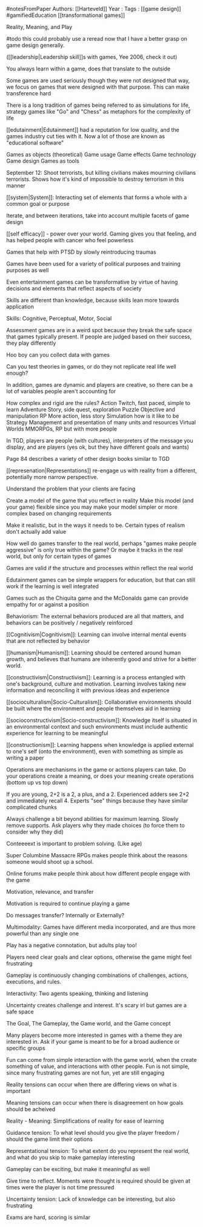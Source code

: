 #notesFromPaper
Authors: [[Harteveld]]
Year   :
Tags   : [[game design]] #gamifiedEducation [[transformational games]]

Reality, Meaning, and Play

#todo this could probably use a reread now that I have a better grasp on game design generally.

([[leadership|Leadership skill]]s with games, Yee 2006, check it out)

You always learn within a game, does that translate to the outside

Some games are used seriously though they were not designed that way, we focus on games that were designed with that purpose. This can make transference hard

There is a long tradition of games being referred to as simulations for life, strategy games like "Go" and "Chess" as metaphors for the complexity of life

[[edutainment|Edutainment]] had a reputation for low quality, and the games industry cut ties with it. Now a lot of those are known as "educational software"

Games as objects (theoretical)
Game usage
Game effects
Game technology
Game design
Games as tools

September 12: Shoot terrorists, but killing civilians makes mourning civilians terrorists. Shows how it's kind of impossible to destroy terrorism in this manner

[[system|System]]: Interacting set of elements that forms a whole with a common goal or purpose

Iterate, and between iterations, take into account multiple facets of game design

[[self efficacy]] - power over your world. Gaming gives you that feeling, and has helped people with cancer who feel powerless

Games that help with PTSD by slowly reintroducing traumas

Games have been used for a variety of political purposes
and training purposes as well

Even entertainment games can be transformative by virtue of having decisions and elements that reflect aspects of society

Skills are different than knowledge, because skills lean more towards application

Skills: Cognitive, Perceptual, Motor, Social

Assessment games are in a weird spot because they break the safe space that games typically present. If people are judged based on their success, they play differently

Hoo boy can you collect data with games

Can you test theories in games, or do they not replicate real life well enough?

In addition, games are dynamic and players are creative, so there can be a lot of variables people aren't accounting for

How complex and rigid are the rules?
Action
  Twitch, fast paced, simple to learn
Adventure
  Story, side quest, exploration
Puzzle
  Objective and manipulation
RP
  More action, less story
Simulation
  how is it like to be <thing that exists in the real world>
Strategy
  Management and presentation of many units and resources
Virtual Worlds
  MMORPGs, RP but with more people

In TGD, players are people (with cultures), interpreters of the message you display, and are players (yes ok, but they have different goals and wants)

Page 84 describes a variety of other design books similar to TGD

[[represenation|Representations]] re-engage us with reality from a different, potentially more narrow perspective.

Understand the problem that your clients are facing

Create a model of the game that you reflect in reality
Make this model (and your game) flexible since you may make your model simpler or more complex based on changing requirements

Make it realistic, but in the ways it needs to be. Certain types of realism don't actually add value

How well do games transfer to the real world, perhaps "games make people aggressive" is only true within the game? Or maybe it tracks in the real world, but only for certain types of games

Games are valid if the structure and processes within reflect the real world

Edutainment games can be simple wrappers for education, but that can still work if the learning is well integrated

Games such as the Chiquita game and the McDonalds game can provide empathy for or against a position

Behaviorism: The external behaviors produced are all that matters, and behaviors can be positively / negatively reinforced

[[Cognitivism|Cognitivism]]: Learning can involve internal mental events that are not reflected by behavior

[[humanism|Humanism]]: Learning should be centered around human growth, and believes that humans are inherently good and strive for a better world.

[[constructivism|Constructivism]]: Learning is a process entangled with one's background, culture and motivation. Learning involves taking new information and reconciling it with previous ideas and experience

[[socioculturalism|Socio-Culturalism]]: Collaborative environments should be built where the environment and people themselves aid in learning

[[socioconstructivism|Socio-constructivism]]: Knowledge itself is situated in an environmental context and such environments must include authentic experience for learning to be meaningful

[[constructionism]]: Learning happens when knowledge is applied external to one's self (onto the environment), even with something as simple as writing a paper

Operations are mechanisms in the game or actions players can take. Do your operations create a meaning, or does your meaning create operations (bottom up vs top down)

If you are young, 2+2 is a 2, a plus, and a 2. Experienced adders see 2+2 and immediately recall 4. Experts "see" things because they have similar complicated chunks

Always challenge a bit beyond abilities for maximum learning. Slowly remove supports. Ask players why they made choices (to force them to consider why they did)

Conteeeext is important to problem solving. (Like age)

Super Columbine Massacre RPGs makes people think about the reasons someone would shoot up a school.

Online forums make people think about how different people engage with the game

Motivation, relevance, and transfer

Motivation is required to continue playing a game

Do messages transfer? Internally or Externally?

Multimodality: Games have different media incorporated, and are thus more powerful than any single one

Play has a negative connotation, but adults play too!

Players need clear goals and clear options, otherwise the game might feel frustrating

Gameplay is continuously changing combinations of challenges, actions, executions, and rules.

Interactivity: Two agents speaking, thinking and listening

Uncertainty creates challenge and interest. It's scary irl but games are a safe space

The Goal, The Gameplay, the Game world, and the Game concept

Many players become more interested in games with a theme they are interested in. Ask if your game is meant to be for a broad audience or specific groups

Fun can come from simple interaction with the game world, when the create something of value, and interactions with other people. Fun is not simple, since many frustrating games are not fun, yet are still engaging

Reality tensions can occur when there are differing views on what is important

Meaning tensions can occur when there is disagreement on how goals should be acheived 

Reality - Meaning: Simplifications of reality for ease of learning

Guidance tension: To what level should you give the player freedom / should the game limit their options

Representational tension: To what extent do you represent the real world, and what do you skip to make gameplay interesting

Gameplay can be exciting, but make it meaningful as well

Give time to reflect. Moments were thought is required should be given at times were the player is not time pressured

Uncertainty tension: Lack of knowledge can be interesting, but also frustrating

Exams are hard, scoring is similar


